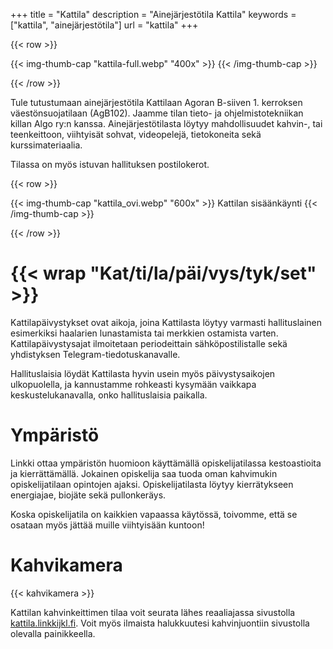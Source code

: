 +++
title = "Kattila"
description = "Ainejärjestötila Kattila"
keywords = ["kattila", "ainejärjestötila"]
url = "kattila"
+++

{{< row >}}

{{< img-thumb-cap "kattila-full.webp" "400x" >}}
{{< /img-thumb-cap >}}

{{< /row >}}

Tule tutustumaan ainejärjestötila Kattilaan Agoran
B-siiven 1. kerroksen väestönsuojatilaan (AgB102). Jaamme tilan tieto- ja
ohjelmistotekniikan killan Algo ry:n kanssa. Ainejärjestötilasta
löytyy mahdollisuudet kahvin-, tai teenkeittoon, viihtyisät sohvat,
videopelejä, tietokoneita sekä kurssimateriaalia.

Tilassa on myös istuvan hallituksen postilokerot.

{{< row >}}

{{< img-thumb-cap "kattila_ovi.webp" "600x" >}}
Kattilan sisäänkäynti
{{< /img-thumb-cap >}}

{{< /row >}}

# {{< wrap "Kat/ti/la/päi/vys/tyk/set" >}}

Kattilapäivystykset ovat aikoja, joina Kattilasta löytyy varmasti
hallituslainen esimerkiksi haalarien lunastamista tai merkkien
ostamista varten. Kattilapäivystysajat ilmoitetaan periodeittain
sähköpostilistalle sekä yhdistyksen Telegram-tiedotuskanavalle.

Hallituslaisia löydät Kattilasta hyvin usein myös päivystysaikojen
ulkopuolella, ja kannustamme rohkeasti kysymään vaikkapa
keskustelukanavalla, onko hallituslaisia paikalla.

# Ympäristö

Linkki ottaa ympäristön huomioon käyttämällä opiskelijatilassa
kestoastioita ja kierrättämällä. Jokainen opiskelija saa tuoda oman
kahvimukin opiskelijatilaan opintojen ajaksi. Opiskelijatilasta löytyy
kierrätykseen energiajae, biojäte sekä pullonkeräys.

Koska opiskelijatila on kaikkien vapaassa käytössä, toivomme, että se
osataan myös jättää muille viihtyisään kuntoon!

# Kahvikamera

{{< kahvikamera >}}

Kattilan kahvinkeittimen tilaa voit seurata lähes reaaliajassa
sivustolla [kattila.linkkijkl.fi](https://kattila.linkkijkl.fi). Voit myös ilmaista
halukkuutesi kahvinjuontiin sivustolla olevalla painikkeella.